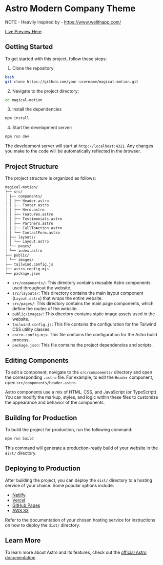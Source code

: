 # Astro Modern Company Theme

NOTE - Heavily Inspired by - https://www.wellthapp.com/

[Live Preview Here](https://modern.corytrimm.com/).

## Getting Started

To get started with this project, follow these steps:

1. Clone the repository:

```bash
bash
git clone https://github.com/your-username/magical-motion.git
```

2. Navigate to the project directory:

```bash
cd magical-motion
```

3. Install the dependencies

```bash
npm install
```

4. Start the development server:

```bash
npm run dev
```

The development server will start at `http://localhost:4321`. Any changes you make to the code will be automatically reflected in the browser.

## Project Structure

The project structure is organized as follows:

```bash
magical-motion/
├── src/
│ ├── components/
│ │ ├── Header.astro
│ │ ├── Footer.astro
│ │ ├── Hero.astro
│ │ ├── Features.astro
│ │ ├── Testimonials.astro
│ │ ├── Partners.astro
│ │ ├── CallToAction.astro
│ │ └── ContactForm.astro
│ ├── layouts/
│ │ └── Layout.astro
│ └── pages/
│ └── index.astro
├── public/
│ └── images/
├── tailwind.config.js
├── astro.config.mjs
└── package.json
```

- `src/components/`: This directory contains reusable Astro components used throughout the website.
- `src/layouts/`: This directory contains the main layout component (`Layout.astro`) that wraps the entire website.
- `src/pages/`: This directory contains the main page components, which define the routes of the website.
- `public/images/`: This directory contains static image assets used in the website.
- `tailwind.config.js`: This file contains the configuration for the Tailwind CSS utility classes.
- `astro.config.mjs`: This file contains the configuration for the Astro build process.
- `package.json`: This file contains the project dependencies and scripts.

## Editing Components

To edit a component, navigate to the `src/components/` directory and open the corresponding `.astro` file. For example, to edit the `Header` component, open `src/components/Header.astro`.

Astro components use a mix of HTML, CSS, and JavaScript (or TypeScript). You can modify the markup, styles, and logic within these files to customize the appearance and behavior of the components.

## Building for Production

To build the project for production, run the following command:

```bash
npm run build
```

This command will generate a production-ready build of your website in the `dist/` directory.

## Deploying to Production

After building the project, you can deploy the `dist/` directory to a hosting service of your choice. Some popular options include:

- [Netlify](https://www.netlify.com/)
- [Vercel](https://vercel.com/)
- [GitHub Pages](https://pages.github.com/)
- [AWS S3](https://aws.amazon.com/s3/)

Refer to the documentation of your chosen hosting service for instructions on how to deploy the `dist/` directory.

## Learn More

To learn more about Astro and its features, check out the [official Astro documentation](https://docs.astro.build/).
